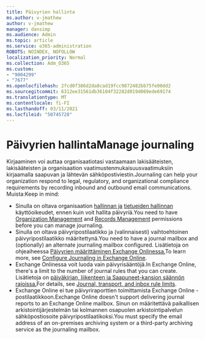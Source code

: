 ```yaml
---
title: Päivyrien hallinta
ms.author: v-jmathew
author: v-jmathew
manager: dansimp
ms.audience: Admin
ms.topic: article
ms.service: o365-administration
ROBOTS: NOINDEX, NOFOLLOW
localization_priority: Normal
ms.collection: Adm_O365
ms.custom:
- "9004299"
- "7677"
ms.openlocfilehash: 2fcd0f386d2da8cad19fcc9872482bb75fe00dd2
ms.sourcegitcommit: 6312ee31561db36104f32282d019d069ede69174
ms.translationtype: MT
ms.contentlocale: fi-FI
ms.lasthandoff: 03/11/2021
ms.locfileid: "50745728"
---
```

# <a name="manage-journaling"></a><span data-ttu-id="601aa-102">Päivyrien hallinta</span><span class="sxs-lookup"><span data-stu-id="601aa-102">Manage journaling</span></span>

<span data-ttu-id="601aa-103">Kirjaaminen voi auttaa organisaatiotasi vastaamaan lakisääteisten, lakisääteisten ja organisaation vaatimustenmukaisuusvaatimuksiin kirjaamalla saapuvan ja lähtevän sähköpostiviestin.</span><span class="sxs-lookup"><span data-stu-id="601aa-103">Journaling can help your organization respond to legal, regulatory, and organizational compliance requirements by recording inbound and outbound email communications.</span></span> <span data-ttu-id="601aa-104">Muista:</span><span class="sxs-lookup"><span data-stu-id="601aa-104">Keep in mind:</span></span>

* <span data-ttu-id="601aa-105">Sinulla on oltava organisaation [hallinnan ja](https://go.microsoft.com/fwlink/?linkid=2115259) [tietueiden hallinnan](https://go.microsoft.com/fwlink/?linkid=2115469) käyttöoikeudet, ennen kuin voit hallita päivyriä.</span><span class="sxs-lookup"><span data-stu-id="601aa-105">You need to have [Organization Management](https://go.microsoft.com/fwlink/?linkid=2115259) and [Records Management](https://go.microsoft.com/fwlink/?linkid=2115469) permissions before you can manage journaling.</span></span>
* <span data-ttu-id="601aa-106">Sinulla on oltava päivyripostilaatikko ja (valinnaisesti) vaihtoehtoinen päivyripostilaatikko määritettynä.</span><span class="sxs-lookup"><span data-stu-id="601aa-106">You need to have a journal mailbox and (optionally) an alternate journaling mailbox configured.</span></span> <span data-ttu-id="601aa-107">Lisätietoja on ohjeaiheessa [Päivyrien määrittäminen Exchange Onlinessa.](https://go.microsoft.com/fwlink/?linkid=2115260)</span><span class="sxs-lookup"><span data-stu-id="601aa-107">To learn more, see [Configure Journaling in Exchange Online](https://go.microsoft.com/fwlink/?linkid=2115260).</span></span>
* <span data-ttu-id="601aa-108">Exchange Onlinessa voit luoda vain päivyrisääntöjä.</span><span class="sxs-lookup"><span data-stu-id="601aa-108">In Exchange Online, there's a limit to the number of journal rules that you can create.</span></span> <span data-ttu-id="601aa-109">Lisätietoja on [päiväkirjan, liikenteen ja Saapuneet-kansion säännön rajoissa.](https://go.microsoft.com/fwlink/?linkid=2115261)</span><span class="sxs-lookup"><span data-stu-id="601aa-109">For details, see [Journal, transport, and inbox rule limits](https://go.microsoft.com/fwlink/?linkid=2115261).</span></span>
* <span data-ttu-id="601aa-110">Exchange Online ei tue päivyriraporttien toimittamista Exchange Online -postilaatikkoon.</span><span class="sxs-lookup"><span data-stu-id="601aa-110">Exchange Online doesn't support delivering journal reports to an Exchange Online mailbox.</span></span> <span data-ttu-id="601aa-111">Sinun on määritettävä paikallisen arkistointijärjestelmän tai kolmannen osapuolen arkistointipalvelun sähköpostiosoite päivyripostilaatikoksi.</span><span class="sxs-lookup"><span data-stu-id="601aa-111">You must specify the email address of an on-premises archiving system or a third-party archiving service as the journaling mailbox.</span></span>
